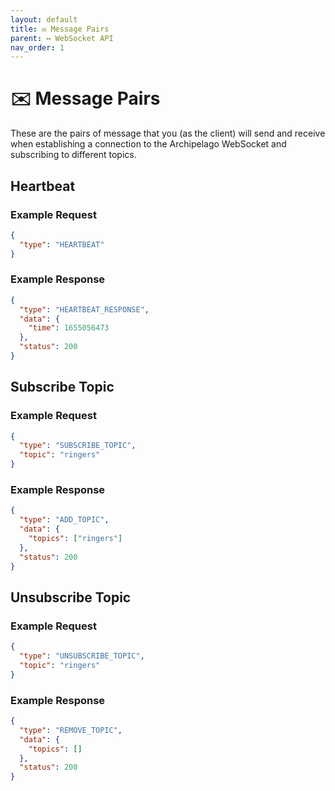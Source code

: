 ```yaml
---
layout: default
title: ✉️ Message Pairs
parent: ↔️ WebSocket API
nav_order: 1
---
```


# ✉️ Message Pairs

These are the pairs of message that you (as the client) will send and receive when establishing a connection to the Archipelago WebSocket and subscribing to different topics.

## Heartbeat

### Example Request

```json
{
  "type": "HEARTBEAT"
}
```

### Example Response

```json
{
  "type": "HEARTBEAT_RESPONSE",
  "data": {
    "time": 1655056473
  },
  "status": 200
}
```

## Subscribe Topic

### Example Request

```json
{
  "type": "SUBSCRIBE_TOPIC",
  "topic": "ringers"
}
```

### Example Response

```json
{
  "type": "ADD_TOPIC",
  "data": {
    "topics": ["ringers"]
  },
  "status": 200
}
```

## Unsubscribe Topic

### Example Request

```json
{
  "type": "UNSUBSCRIBE_TOPIC",
  "topic": "ringers"
}
```

### Example Response

```json
{
  "type": "REMOVE_TOPIC",
  "data": {
    "topics": []
  },
  "status": 200
}
```
